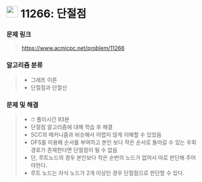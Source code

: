# <img src="https://d2gd6pc034wcta.cloudfront.net/tier/16.svg" width="30">  11266: 단절점

### 문제 링크

> https://www.acmicpc.net/problem/11266



### 알고리즘 분류

>- 그래프 이론
>- 단절점과 단절선



### 문제 및 해결

>- ⏱ 풀이시간 93분
>- 단절점 알고리즘에 대해 학습 후 해결
>- SCC의 메커니즘과 비슷해서 어렵지 않게 이해할 수 있었음
>- DFS를 이용해 순서를 부여하고 본인 보다 작은 순서로 돌아갈 수 있는 우회 경로가 존재한다면 단절점이 될 수 없음
>- 단, 루트노드의 경우 본인보다 작은 순번의 노드가 없어서 따로 판단해 주어야한다.
>- 루트 노드는 자식 노드가 2개 이상인 경우 단절점으로 판단할 수 있다.
